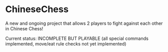 # ChineseChess

A new and ongoing project that allows 2 players to fight against each other in Chinese Chess!

Current status: INCOMPLETE BUT PLAYABLE (all special commands implemented, move/eat rule checks not yet implemented)
